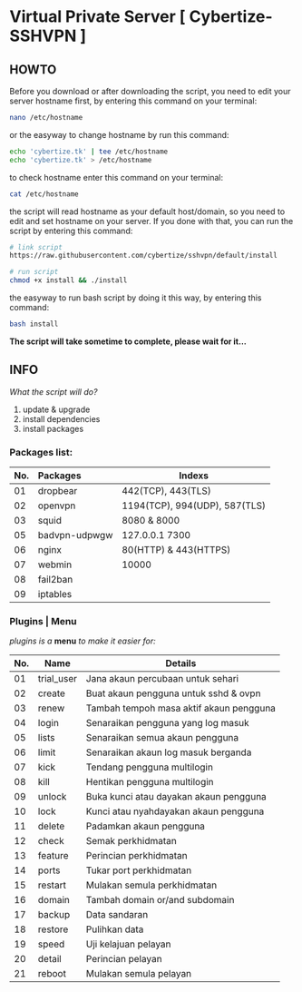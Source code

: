 # Virtual Private Server [ Cybertize-SSHVPN ]

## HOWTO

Before you download or after downloading the script, you need to edit your server hostname first,
by entering this command on your terminal:

```sh
nano /etc/hostname
```
or the easyway to change hostname by run this command:
```sh
echo 'cybertize.tk' | tee /etc/hostname
echo 'cybertize.tk' > /etc/hostname
```

to check hostname enter this command on your terminal:
```sh
cat /etc/hostname
```

the script will read hostname as your default host/domain, so you need to edit and set hostname on your server. If you done with that, you can run the script by entering this command:
```sh
# link script
https://raw.githubusercontent.com/cybertize/sshvpn/default/install

# run script
chmod +x install && ./install
```

the easyway to run bash script by doing it this way, by entering this command:
```sh
bash install
```

**The script will take sometime to complete, please wait for it...**

## INFO

_What the script will do?_
1. update & upgrade
2. install dependencies
3. install packages

### Packages list:
| No.  | Packages      | Indexs                    |
| ---- | :------------ | ------------------------- |
| 01   | dropbear      | 442(TCP), 443(TLS) |
| 02   | openvpn       | 1194(TCP), 994(UDP), 587(TLS) |
| 03   | squid         | 8080 & 8000 |
| 05   | badvpn-udpwgw | 127.0.0.1 7300 |
| 06   | nginx         | 80(HTTP) & 443(HTTPS) |
| 07   | webmin        | 10000 |
| 08   | fail2ban      | |
| 09   | iptables      | |

### Plugins | Menu
*plugins is a* __menu__ *to make it easier for:*

No.|Name|Details
:--- |---- |---- 
01|trial_user|Jana akaun percubaan untuk sehari
02|create|Buat akaun pengguna untuk sshd & ovpn
03|renew|Tambah tempoh masa aktif akaun pengguna
04|login|Senaraikan pengguna yang log masuk
05|lists|Senaraikan semua akaun pengguna
06|limit|Senaraikan akaun log masuk berganda
07|kick|Tendang pengguna multilogin
08|kill|Hentikan pengguna multilogin
09|unlock|Buka kunci atau dayakan akaun pengguna
10|lock|Kunci atau nyahdayakan akaun pengguna
11|delete|Padamkan akaun pengguna
12|check|Semak perkhidmatan
13|feature|Perincian perkhidmatan
14|ports|Tukar port perkhidmatan
15|restart|Mulakan semula perkhidmatan
16|domain|Tambah domain or/and subdomain
17|backup|Data sandaran
18|restore|Pulihkan data
19|speed|Uji kelajuan pelayan
20|detail|Perincian pelayan
21|reboot|Mulakan semula pelayan
